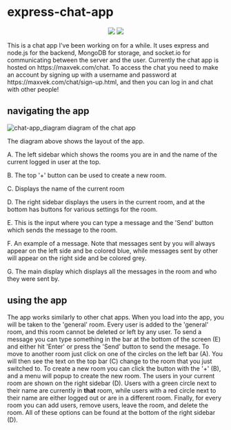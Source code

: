 # express-chat-app

<p align="center">
  <img src="https://img.shields.io/badge/made%20by-AgentMax05-orange">
  
  <img src="https://img.shields.io/badge/hosted%20on-maxvek.com%2Fchat-yellow">
 </p>
This is a chat app I've been working on for a while. It uses express and node.js for the backend, MongoDB for storage, and socket.io for communicating between the server and the user. Currently the chat app is hosted on https://maxvek.com/chat. To access the chat you need to make an account by signing up with a username and password at https://maxvek.com/chat/sign-up.html, and then you can log in and chat with other people!

## navigating the app

![chat-app_diagram](https://user-images.githubusercontent.com/64991518/111081823-88a2b180-84db-11eb-9624-0b58658e9ed6.png)
diagram of the chat app

The diagram above shows the layout of the app.

  A. The left sidebar which shows the rooms you are in and the name of the current logged in user at the top.

  B. The top '+' button can be used to create a new room.
  
  C. Displays the name of the current room 
  
  D. The right sidebar displays the users in the current room, and at the bottom has buttons for various settings for the room. 

  E. This is the input where you can type a message and the 'Send' button which sends the message to the room. 
  
  F. An example of a message. Note that messages sent by you will always appear on the left side and be colored blue, while messages sent by other will appear on the right side and be colored grey. 
  
  G. The main display which displays all the messages in the room and who they were sent by.

## using the app

The app works similarly to other chat apps. When you load into the app, you will be taken to the 'general' room. Every user is added to the 'general' room, and this room cannot be deleted or left by any user. To send a message you can type something in the bar at the bottom of the screen (E) and either hit 'Enter' or press the 'Send' button to send the mesage. To move to another room just click on one of the circles on the left bar (A). You will then see the text on the top bar (C) change to the room that you just switched to. To create a new room you can click the button with the '+' (B), and a menu will popup to create the new room. The users in your current room are shown on the right sidebar (D). Users with a green circle next to their name are currently in **that** room, while users with a red circle next to their name are either logged out or are in a different room. Finally, for every room you can add users, remove users, leave the room, and delete the room. All of these options can be found at the bottom of the right sidebar (D).  
